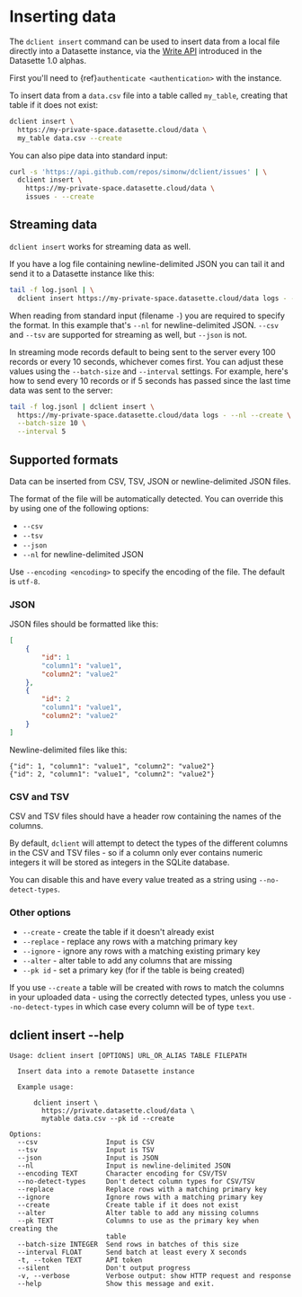 # Inserting data

The `dclient insert` command can be used to insert data from a local file directly into a Datasette instance, via the [Write API](https://docs.datasette.io/en/latest/json_api.html#the-json-write-api) introduced in the Datasette 1.0 alphas.

First you'll need to {ref}`authenticate <authentication>` with the instance.

To insert data from a `data.csv` file into a table called `my_table`, creating that table if it does not exist:

```bash
dclient insert \
  https://my-private-space.datasette.cloud/data \
  my_table data.csv --create
```
You can also pipe data into standard input:
```bash
curl -s 'https://api.github.com/repos/simonw/dclient/issues' | \
  dclient insert \
    https://my-private-space.datasette.cloud/data \
    issues - --create
```

## Streaming data

`dclient insert` works for streaming data as well.

If you have a log file containing newline-delimited JSON you can tail it and send it to a Datasette instance like this:
```bash
tail -f log.jsonl | \
  dclient insert https://my-private-space.datasette.cloud/data logs - --nl
```
When reading from standard input (filename `-`) you are required to specify the format. In this example that's `--nl` for newline-delimited JSON. `--csv` and `--tsv` are supported for streaming as well, but `--json` is not.

In streaming mode records default to being sent to the server every 100 records or every 10 seconds, whichever comes first. You can adjust these values using the `--batch-size` and `--interval` settings. For example, here's how to send every 10 records or if 5 seconds has passed since the last time data was sent to the server:

```bash
tail -f log.jsonl | dclient insert \
  https://my-private-space.datasette.cloud/data logs - --nl --create \
  --batch-size 10 \
  --interval 5
```

## Supported formats

Data can be inserted from CSV, TSV, JSON or newline-delimited JSON files.

The format of the file will be automatically detected. You can override this by using one of the following options:

- `--csv`
- `--tsv`
- `--json`
- `--nl` for newline-delimited JSON

Use `--encoding <encoding>` to specify the encoding of the file. The default is `utf-8`.

### JSON

JSON files should be formatted like this:
```json
[
    {
        "id": 1
        "column1": "value1",
        "column2": "value2"
    },
    {
        "id": 2
        "column1": "value1",
        "column2": "value2"
    }
]
```
Newline-delimited files like this:
```
{"id": 1, "column1": "value1", "column2": "value2"}
{"id": 2, "column1": "value1", "column2": "value2"}
```

### CSV and TSV

CSV and TSV files should have a header row containing the names of the columns.

By default, `dclient` will attempt to detect the types of the different columns in the CSV and TSV files - so if a column only ever contains numeric integers it will be stored as integers in the SQLite database.

You can disable this and have every value treated as a string using `--no-detect-types`.

### Other options

- `--create` - create the table if it doesn't already exist
- `--replace` - replace any rows with a matching primary key
- `--ignore` - ignore any rows with a matching existing primary key
- `--alter` - alter table to add any columns that are missing
- `--pk id` - set a primary key (for if the table is being created)

If you use `--create` a table will be created with rows to match the columns in your uploaded data - using the correctly detected types, unless you use `--no-detect-types` in which case every column will be of type `text`.

## dclient insert --help
<!-- [[[cog
import cog
from dclient import cli
from click.testing import CliRunner
runner = CliRunner()
result = runner.invoke(cli.cli, ["insert", "--help"])
help = result.output.replace("Usage: cli", "Usage: dclient")
cog.out(
    "```\n{}\n```".format(help)
)
]]] -->
```
Usage: dclient insert [OPTIONS] URL_OR_ALIAS TABLE FILEPATH

  Insert data into a remote Datasette instance

  Example usage:

      dclient insert \
        https://private.datasette.cloud/data \
        mytable data.csv --pk id --create

Options:
  --csv                 Input is CSV
  --tsv                 Input is TSV
  --json                Input is JSON
  --nl                  Input is newline-delimited JSON
  --encoding TEXT       Character encoding for CSV/TSV
  --no-detect-types     Don't detect column types for CSV/TSV
  --replace             Replace rows with a matching primary key
  --ignore              Ignore rows with a matching primary key
  --create              Create table if it does not exist
  --alter               Alter table to add any missing columns
  --pk TEXT             Columns to use as the primary key when creating the
                        table
  --batch-size INTEGER  Send rows in batches of this size
  --interval FLOAT      Send batch at least every X seconds
  -t, --token TEXT      API token
  --silent              Don't output progress
  -v, --verbose         Verbose output: show HTTP request and response
  --help                Show this message and exit.

```
<!-- [[[end]]] -->
